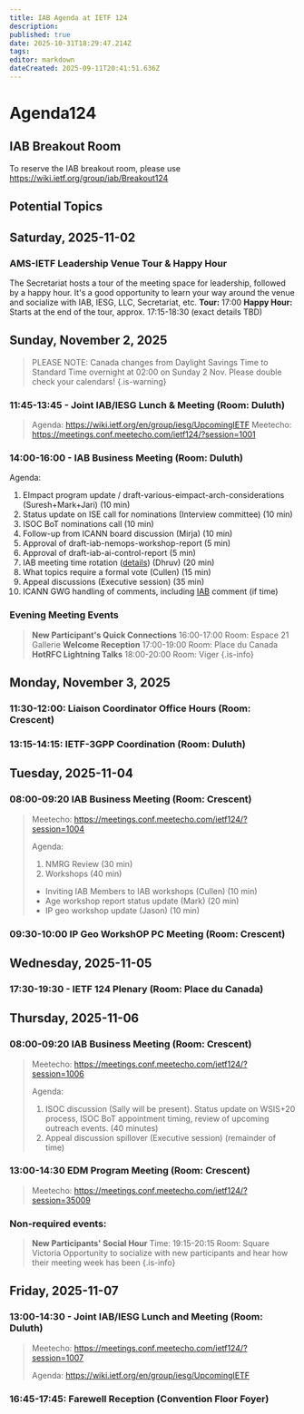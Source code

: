 ```yaml
---
title: IAB Agenda at IETF 124
description: 
published: true
date: 2025-10-31T18:29:47.214Z
tags: 
editor: markdown
dateCreated: 2025-09-11T20:41:51.636Z
---
```


# Agenda124

## IAB Breakout Room

To reserve the IAB breakout room, please use https://wiki.ietf.org/group/iab/Breakout124
 

## Potential Topics



## Saturday, 2025-11-02

### AMS-IETF Leadership Venue Tour & Happy Hour
The Secretariat hosts a tour of the meeting space for leadership, followed by a happy hour. It's a good opportunity to learn your way around the venue and socialize with IAB, IESG, LLC, Secretariat, etc.
**Tour:** 17:00
**Happy Hour:** Starts at the end of the tour, approx. 17:15-18:30 (exact details TBD)


## Sunday, November 2, 2025

> PLEASE NOTE: Canada changes from Daylight Savings Time to Standard Time overnight at 02:00 on Sunday 2 Nov. Please double check your calendars!
{.is-warning}


### 11:45-13:45 - Joint IAB/IESG Lunch & Meeting (Room: Duluth)

> Agenda: https://wiki.ietf.org/en/group/iesg/UpcomingIETF
> Meetecho: https://meetings.conf.meetecho.com/ietf124/?session=1001

### 14:00-16:00 - IAB Business Meeting (Room: Duluth)

Agenda:
1. EImpact program update / draft-various-eimpact-arch-considerations (Suresh+Mark+Jari) (10 min)
1. Status update on ISE call for nominations (Interview committee) (10 min)
1. ISOC BoT nominations call (10 min)
1. Follow-up from ICANN board discussion (Mirja) (10 min)
1. Approval of draft-iab-nemops-workshop-report (5 min)
1. Approval of draft-iab-ai-control-report (5 min)
1. IAB meeting time rotation ([details](https://github.com/intarchboard/responsibilities/issues/65)) (Dhruv) (20 min)
1. What topics require a formal vote (Cullen) (15 min)
1. Appeal discussions (Executive session) (35 min)
1. ICANN GWG handling of comments, including [IAB](https://itp.cdn.icann.org/public-comment/proceeding/Functional%20Model%20for%20Root%20Server%20System%20Governance-11-08-2025/submissions/Internet%20Architecture%20Board/IAB%20Comment%20on%20RSS-GWG%20Liaison%20Report-22-09-2025.pdf) comment (if time)

### Evening Meeting Events

> **New Participant's Quick Connections** 16:00-17:00
>   Room: Espace 21 Gallerie
> **Welcome Reception** 17:00-19:00
>   Room: Place du Canada
> **HotRFC Lightning Talks** 18:00-20:00
>   Room: Viger
{.is-info}




## Monday, November 3, 2025

### 11:30-12:00: Liaison Coordinator Office Hours (Room: Crescent)

### 13:15-14:15: IETF-3GPP Coordination (Room: Duluth)
 
## Tuesday, 2025-11-04

### 08:00-09:20 IAB Business Meeting (Room: Crescent)

> Meetecho: https://meetings.conf.meetecho.com/ietf124/?session=1004
> 
> Agenda:
> 1. NMRG Review (30 min)
> 2. Workshops (40 min)
> - Inviting IAB Members to IAB workshops (Cullen) (10 min)
> - Age workshop report status update (Mark) (20 min)
> - IP geo workshop update (Jason) (10 min)

### 09:30-10:00 IP Geo WorkshOP PC Meeting (Room: Crescent) 

## Wednesday, 2025-11-05



### 17:30-19:30 - IETF 124 Plenary (Room: Place du Canada)


## Thursday, 2025-11-06

### 08:00-09:20 IAB Business Meeting (Room: Crescent)

> Meetecho: https://meetings.conf.meetecho.com/ietf124/?session=1006
> 
> Agenda:
> 1. ISOC discussion (Sally will be present). Status update on WSIS+20 process, ISOC BoT appointment timing, review of upcoming outreach events. (40 minutes)
> 1. Appeal discussion spillover (Executive session) (remainder of time)

### 13:00-14:30 EDM Program Meeting (Room: Crescent)

> Meetecho: https://meetings.conf.meetecho.com/ietf124/?session=35009
> 


### Non-required events:

> **New Participants' Social Hour** Time: 19:15-20:15
> Room: Square Victoria
> Opportunity to socialize with new participants and hear how their meeting week has been
{.is-info}


## Friday, 2025-11-07 

### 13:00-14:30 - Joint IAB/IESG Lunch and Meeting (Room: Duluth)

> Meetecho: https://meetings.conf.meetecho.com/ietf124/?session=1007
> 
> Agenda: https://wiki.ietf.org/en/group/iesg/UpcomingIETF


### 16:45-17:45: Farewell Reception (Convention Floor Foyer)



